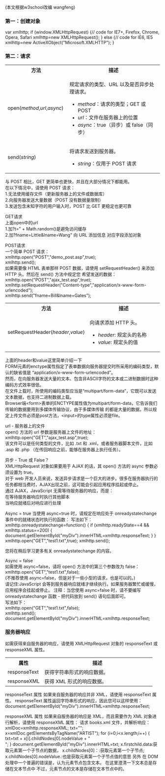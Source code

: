 (本文根据w3school改编 wangfeng)											
<h3>第一：创建对象</h3>													
var xmlhttp;						
if (window.XMLHttpRequest)									
  {// code for IE7+, Firefox, Chrome, Opera, Safari										
  xmlhttp=new XMLHttpRequest();					
  }				
else							
  {// code for IE6, IE5								
  xmlhttp=new ActiveXObject("Microsoft.XMLHTTP");							
  }							
										  
<h3>第二：请求</h3>
<table class="dataintable">
<tbody><tr>
<th style="width:40%;">方法</th>
<th>描述</th>
</tr>

<tr>
<td>open(<i>method</i>,<i>url</i>,<i>async</i>)</td>
<td>
	<p>规定请求的类型、URL 以及是否异步处理请求。</p>
	<ul class="listintable">
	<li><i>method</i>：请求的类型；GET 或 POST</li>
	<li><i>url</i>：文件在服务器上的位置</li>
	<li><i>async</i>：true（异步）或 false（同步）</li>
	</ul>
	</td>
</tr>

<tr>
<td>send(<i>string</i>)</td>
<td>
	<p>将请求发送到服务器。</p>
	<ul class="listintable">
	<li><i>string</i>：仅用于 POST 请求</li>
	</ul>
</td>
</tr>
</tbody></table>
											
与 POST 相比，GET 更简单也更快，并且在大部分情况下都能用。						
在以下情况中，请使用 POST 请求：							
1.无法使用缓存文件（更新服务器上的文件或数据库）						
2.向服务器发送大量数据（POST 没有数据量限制）				
3.发送包含未知字符的用户输入时，POST 比 GET 更稳定也更可靠						
									
GET请求                            
上面open中的url                   
1.加?t=" + Math.random()是避免访问缓存                    
2.加?fname=Little&lname=Wang" 向 URL 添加信息 对应字段添加对象
                      
POST请求                    
一个简单 POST 请求：                          
xmlhttp.open("POST","demo_post.asp",true);              
xmlhttp.send();                     
如果需要像 HTML 表单那样 POST 数据，请使用 setRequestHeader() 来添加 HTTP 头。然后在 send() 方法中规定您
希望发送的数据：          
xmlhttp.open("POST","ajax_test.asp",true);                              
xmlhttp.setRequestHeader("Content-type","application/x-www-form-urlencoded");                         
xmlhttp.send("fname=Bill&lname=Gates");                 
<table class="dataintable">
<tbody><tr>
<th style="width:40%;">方法</th>
<th>描述</th>
</tr>

<tr>
<td>setRequestHeader(<i>header</i>,<i>value</i>)</td>
<td>
	<p>向请求添加 HTTP 头。</p>
	<ul class="listintable">
	<li><i>header</i>: 规定头的名称</li>
	<li><i>value</i>: 规定头的值</li>
	</ul>
</td>
</tr>
</tbody></table>

上面的header和value这里简单介绍一下             
FORM元素的enctype属性指定了表单数据向服务器提交时所采用的编码类型，默认的缺省值是
“application/x-www-form-urlencoded”。                       
然而，在向服务器发送大量的文本、包含非ASCII字符的文本或二进制数据时这种编码方式效率很低。           
在文件上载时，所使用的编码类型应当是“multipart/form-data”，它既可以发送文本数据，也支持二进制数据上载。     
Browser端&lt;form&gt;表单的ENCTYPE属性值为multipart/form-data，它告诉我们传输的数据要用到多媒体传输协议，由于多媒体传输
的都是大量的数据，所以规定上传文件必须是post方法，&lt;input&gt;的type属性必须是file。                     

url - 服务器上的文件						
open() 方法的 url 参数是服务器上文件的地址：						
xmlhttp.open("GET","ajax_test.asp",true);									
该文件可以是任何类型的文件，比如 .txt 和 .xml，或者服务器脚本文件，比如 .asp 和 .php					 （在传回响应之前，能够在服务器上执行任务）。				
											
异步 - True 或 False？												
XMLHttpRequest 对象如果要用于 AJAX 的话，其 open() 方法的 async 参数必须设置为 true。				
对于 web 开发人员来说，发送异步请求是一个巨大的进步。很多在服务器执行的任务都相当费时，AJAX出现之前，这可能会引起应用程序挂起或停止。							
通过 AJAX，JavaScript 无需等待服务器的响应，而是：					
在等待服务器响应时执行其他脚本					
当响应就绪后对响应进行处理						

Async = true
当使用 async=true 时，请规定在响应处于 onreadystatechange 事件中的就绪状态时执行的函数：
写法如下：										
xmlhttp.onreadystatechange=function()
  {
  if (xmlhttp.readyState==4 && xmlhttp.status==200)
    {
    document.getElementById("myDiv").innerHTML=xmlhttp.responseText;
    }
  }
xmlhttp.open("GET","test1.txt",true);
xmlhttp.send();

您将在稍后学习更多有关 onreadystatechange 的内容。	
				
Async = false										
如需使用 async=false，请将 open() 方法中的第三个参数改为 false：								
xmlhttp.open("GET","test1.txt",false);						
(不推荐使用 async=false，但是对于一些小型的请求，也是可以的。)							
请记住:JavaScript 会等到服务器响应就绪才继续执行。如果服务器繁忙或缓慢，应用程序会挂起或停止。
注释：当您使用 async=false 时，请不要编写 onreadystatechange 函数 - 把代码放到 send() 语句后面即可。		
写法如下：											
xmlhttp.open("GET","test1.txt",false);			
xmlhttp.send();				
document.getElementById("myDiv").innerHTML=xmlhttp.responseText;			
				
<h3>服务器响应</h3>
如需获得来自服务器的响应，请使用 XMLHttpRequest 对象的 responseText 或 responseXML 属性。
<table class="dataintable">
<tbody><tr>
<th style="width:25%;">属性</th>
<th>描述</th>
</tr>

<tr>
<td>responseText</td>
<td>获得字符串形式的响应数据。</td>
</tr>

<tr>
<td>responseXML</td>
<td>获得 XML 形式的响应数据。</td>
</tr>
</tbody>
</table>
responseText 属性
如果来自服务器的响应并非 XML，请使用 responseText 属性。
responseText 属性返回字符串形式的响应，因此您可以这样使用：
document.getElementById("myDiv").innerHTML=xmlhttp.responseText;

responseXML 属性
如果来自服务器的响应是 XML，而且需要作为 XML 对象进行解析，请使用 responseXML 属性：
请求 books.xml 文件，并解析响应：
xmlDoc=xmlhttp.responseXML;
txt="";
x=xmlDoc.getElementsByTagName("ARTIST");
for (i=0;i<x.length;i++)
  {
  txt=txt + x[i].childNodes[0].nodeValue + "<br />";
  }
document.getElementById("myDiv").innerHTML=txt;
x.firstchild.data:获取元素第一个子节点的数据，
x.childNodes[0]：:获取元素第一个子节点;
x.childNodes[0].nodeValue.:也是获取元素第一个子节点值的意思
另外
在 DOM 处理中一个普遍的错误是，认为元素节点包含文本。
在这里澄清一下文本总是存储在文本节点中
不过，元素节点的文本是存储在文本节点中的。
